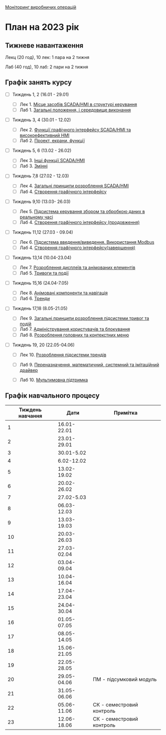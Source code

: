 [Моніторинг виробничих операцій](https://pupenasan.github.io/monitorproduction)

# План на 2023 рік

## Тижневе навантаження

Лекц (20 год), 10 лек: 1 пара на 2 тижня

Лаб (40 год), 10 лаб:  2 пари на 2 тижня

## Графік занять курсу

- [ ] Тиждень 1, 2 (16.01 - 29.01) 
  - [ ] Лек 1. [Місце засобів SCADA/HMI в структурі керування](lec/lec1.md)
  - [ ] Лаб 1. [Загальні положення, і середовище виконання](lab/zenon/lab1.md)
- [ ] Тиждень 3, 4  (30.01 - 12.02) 
  - [ ] Лек 2.  [Функції графічного інтерфейсу SCADA/HMI та високоефективний HMI](lec/lec2.md)
  - [ ] Лаб 2. [Проект, екрани, функції](lab/zenon/lab2.md)
- [ ] Тиждень 5, 6  (13.02 - 26.02) 
  - [ ] Лек 3. [Інші функції SCADA/HMI](lec/lec3.md)
  - [ ] Лаб 3. [Змінні](lab/zenon/lab3.md)
- [ ] Тиждень 7,8 (27.02 - 12.03) 
  - [ ] Лек 4. [Загальні принципи розроблення SCADA/HMI](lec/lec4.md)
  - [ ] Лаб 4. [Створення графічного інтерфейсу](lab/zenon/lab4.md)
- [ ] Тиждень 9,10 (13.03- 26.03) 
  - [ ] Лек 5. [Підсистема керування збором та обробкою даних в реальному часі](lec/lec5.md)
  - [ ] Лаб 4. [Створення графічного інтерфейсу (продовження)](lab/zenon/lab4.md)
- [ ] Тиждень 11,12 (27.03 - 09.04) 
  - [ ] Лек 6. [Підсистема введення/виведення. Використання Modbus](lec/lec6.md)
  - [ ] Лаб 4. [Створення графічного інтерфейсу(завершення)](lab/zenon/lab4.md)
- [ ] Тиждень 13,14 (10.04-23.04) 
  - [ ] Лек 7. [Розроблення дисплеїв та анімованих елементів](lec/lec7.md)
  - [ ] Лаб 5. [Тривоги та події](lab/zenon/lab5.md)
- [ ] Тиждень 15,16 (24.04-7.05) 
  - [ ] Лек 8. [Анімовані компоненти та навігація](lec/lec8.md)
  - [ ] Лаб 6. [Тренди](lab/zenon/lab6.md)
- [ ] Тиждень 17,18 (8.05-21.05) 
  - [ ] Лек 9. [Загальні принципи розроблення підсистеми тривог та подій](lec/lec9.md)
  - [ ] Лаб 7. [Адміністрування користувачів та блокування](lab/zenon/lab7.md)
  - [ ] Лаб 8. [Розроблення головних та контекстних меню](lab/zenon/lab8.md)
- [ ] Тиждень 19, 20 (22.05-04.06) 

  - [ ] Лек 10. [Розроблення підсистеми трендів](lec/lec10.md)
  - [ ] Лаб 9. [Переназначення, математичний, системний та імітаційний драйвер](lab/zenon/lab9.md)
  - [ ] Лаб 10. [Мультимовна підтримка](lab/zenon/lab10.md)



## Графік навчального процесу 

| Тиждень навчання | Дати        | Примітка                  |
| ---------------- | ----------- | ------------------------- |
| 1                | 16.01-22.01 |                           |
| 2                | 23.01-29.01 |                           |
| 3                | 30.01-5.02  |                           |
| 4                | 6.02-12.02  |                           |
| 5                | 13.02-19.02 |                           |
| 6                | 20.02-26.02 |                           |
| 7                | 27.02-5.03  |                           |
| 8                | 06.03-12.03 |                           |
| 9                | 13.03-19.03 |                           |
| 10               | 20.03-26.03 |                           |
| 11               | 27.03-02.04 |                           |
| 12               | 03.04-09.04 |                           |
| 13               | 10.04-16.04 |                           |
| 14               | 17.04-23.04 |                           |
| 15               | 24.04-30.04 |                           |
| 16               | 01.05-07.05 |                           |
| 17               | 08.05-14.05 |                           |
| 18               | 15.06-21.05 |                           |
| 19               | 22.05-28.05 |                           |
| 20               | 29.05-04.06 | ПМ - підсумковий модуль   |
| 21               | 31.05-06.06 |                           |
| 22               | 05.06-11.06 | СК - семестровий контроль |
| 23               | 12.06-18.06 | СК - семестровий контроль |
